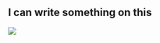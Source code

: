 ## I can write something on this

<p align="left">
  <a href="https://skillicons.dev">
    <img src="https://skillicons.dev/icons?i=js,html,css,nodejs,cs" />
  </a>
</p>

